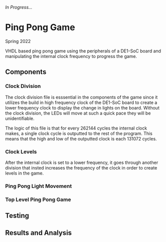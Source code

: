 _In Progress..._
# Ping Pong Game
Spring 2022

VHDL based ping pong game using the peripherals of a DE1-SoC board and manipulating the internal clock frequency to progress the game. 

## Components
### Clock Division
The clock division file is esssential in the components of the game since it utilizes the build in high frequency clock of the DE1-SoC board to create a lower frequency clock to display the change in lights on the board. Without the clock division, the LEDs will move at such a quick pace they will be unidentifiable. 

The logic of this file is that for every 262144 cycles the internal clock makes, a single clock cycle is outputted to the rest of the program. This means that the high and low of the outputted clock is each 131072 cycles.

### Clock Levels
After the internal clock is set to a lower frequency, it goes through another division that insted increases the frequency of the clock in order to create levels in the game. 

### Ping Pong Light Movement

### Top Level Ping Pong Game

## Testing

## Results and Analysis
